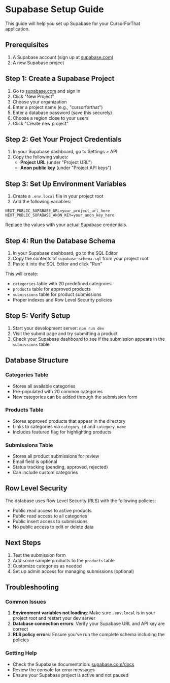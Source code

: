 # Supabase Setup Guide

This guide will help you set up Supabase for your CursorForThat application.

## Prerequisites

1. A Supabase account (sign up at [supabase.com](https://supabase.com))
2. A new Supabase project

## Step 1: Create a Supabase Project

1. Go to [supabase.com](https://supabase.com) and sign in
2. Click "New Project"
3. Choose your organization
4. Enter a project name (e.g., "cursorforthat")
5. Enter a database password (save this securely)
6. Choose a region close to your users
7. Click "Create new project"

## Step 2: Get Your Project Credentials

1. In your Supabase dashboard, go to Settings > API
2. Copy the following values:
   - **Project URL** (under "Project URL")
   - **Anon public key** (under "Project API keys")

## Step 3: Set Up Environment Variables

1. Create a `.env.local` file in your project root
2. Add the following variables:

```env
NEXT_PUBLIC_SUPABASE_URL=your_project_url_here
NEXT_PUBLIC_SUPABASE_ANON_KEY=your_anon_key_here
```

Replace the values with your actual Supabase credentials.

## Step 4: Run the Database Schema

1. In your Supabase dashboard, go to the SQL Editor
2. Copy the contents of `supabase-schema.sql` from your project root
3. Paste it into the SQL Editor and click "Run"

This will create:

- `categories` table with 20 predefined categories
- `products` table for approved products
- `submissions` table for product submissions
- Proper indexes and Row Level Security policies

## Step 5: Verify Setup

1. Start your development server: `npm run dev`
2. Visit the submit page and try submitting a product
3. Check your Supabase dashboard to see if the submission appears in the `submissions` table

## Database Structure

### Categories Table

- Stores all available categories
- Pre-populated with 20 common categories
- New categories can be added through the submission form

### Products Table

- Stores approved products that appear in the directory
- Links to categories via `category_id` and `category_name`
- Includes featured flag for highlighting products

### Submissions Table

- Stores all product submissions for review
- Email field is optional
- Status tracking (pending, approved, rejected)
- Can include custom categories

## Row Level Security

The database uses Row Level Security (RLS) with the following policies:

- Public read access to active products
- Public read access to all categories
- Public insert access to submissions
- No public access to edit or delete data

## Next Steps

1. Test the submission form
2. Add some sample products to the `products` table
3. Customize categories as needed
4. Set up admin access for managing submissions (optional)

## Troubleshooting

### Common Issues

1. **Environment variables not loading**: Make sure `.env.local` is in your project root and restart your dev server
2. **Database connection errors**: Verify your Supabase URL and API key are correct
3. **RLS policy errors**: Ensure you've run the complete schema including the policies

### Getting Help

- Check the Supabase documentation: [supabase.com/docs](https://supabase.com/docs)
- Review the console for error messages
- Ensure your Supabase project is active and not paused
